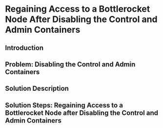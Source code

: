 # Regaining Access to a Bottlerocket Node After Disabling the Control and Admin Containers

## Introduction

## Problem: Disabling the Control and Admin Containers

## Solution Description

## Solution Steps: Regaining Access to a Bottlerocket Node after Disabling the Control and Admin Containers

